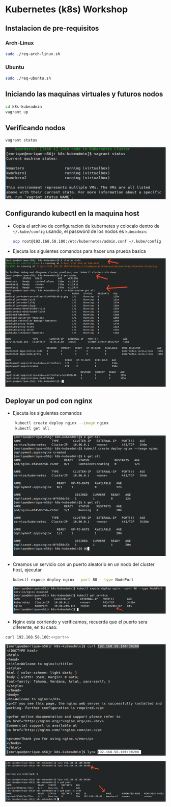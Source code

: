 # Kubernetes (k8s) Workshop

## Instalacion de pre-requisitos

### Arch-Linux

```bash
sudo ./req-arch-linux.sh
```

### Ubuntu

```bash
sudo ./req-ubuntu.sh
```

## Iniciando las maquinas virtuales y futuros nodos

```bash
cd k8s-kubeadmin
vagrant up
```

## Verificando nodos

```bash
vagrant status
```

![ Vagrant status ](/images/vagrant-status.png)

## Configurando kubectl en la maquina host

- Copia el archivo de configuracion de kubernetes y colocalo dentro de `~/.kube/config` usando, el password de los nodos es `kubeadmin`:
  ```bash
  scp root@192.168.58.100:/etc/kubernetes/admin.conf ~/.kube/config
  ```
- Ejecuta los siguientes comandos para hacer una prueba basica

![ kubectl commands ](/images/kubectl-commands.png)

## Deployar un pod con nginx

- Ejecuta los siguientes comandos

  ```bash
   kubectl create deploy nginx --image nginx
   kubectl get all
  ```

  ![ nginx pod running ](/images/nginx-running.png)

- Creamos un servicio con un puerto aleatorio en un nodo del cluster host, ejecutar

  ```bash
  kubectl expose deploy nginx --port 80 --type NodePort
  ```

  ![ service exposed ](/images/service-exposed.png)

- Nginx esta corriendo y verificamos, recuerda que el puerto sera diferente, en tu caso:

```bash
curl 192.168.58.100:<<port>>
```

![ nginx exposed ](/images/nginx-exposed.png)

![ nginx node ](/images/nginx-node.png)
